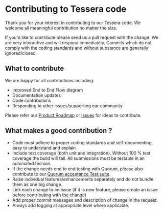 # Contributing to Tessera code

Thank you for your interest in contributing to our Tessera code. We welcome all meaningful contribution no matter the size.

If you'd like to contribute please send us a pull request with the change. We are very interactive and will respond immediately. 
Commits which do not comply with the coding standards and without substance are generally ignored/closed.

## What to contribute

We are happy for all contributions including:

 * Improved End to End Flow diagram
 * Documentation updates
 * Code contributions
 * Responding to other issues/supporting our community

Please refer our [Product Roadmap](http://docs.goquorum.com/en/latest/roadmap/) or [Issues](https://github.com/jpmorganchase/tessera/issues) for ideas to contribute.

## What makes a good contribution ?

 * Code must adhere to proper coding standards and self-documenting, easy to understand and explain
 * Include test coverage (both unit and integration). Without 100 % test coverage the build will fail. All submissions must be testable in an automated fashion. 
 * If the change needs end to end testing with Quorum, please also contribute to our [Quorum acceptance Test suite](https://github.com/jpmorganchase/quorum-acceptance-tests).
 * Raise individual features/enhancements separately and do not bundle them as one big change.
 * Link each change to an issue (if it is new feature, please create an issue before contributing with the change)
 * Add proper commit messages and description of change in the request. 
 * Always add logging at appropriate level where applicable. 
